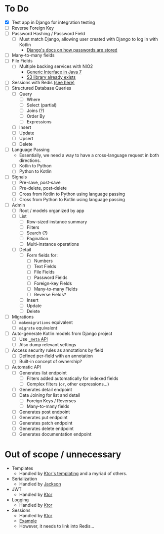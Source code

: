 # To Do

- [X] Test app in Django for integration testing
- [ ] Reverse Foreign Key
- [ ] Password Hashing / Password Field
  - [ ] Must match Django, allowing user created with Django to log in with Kotlin
     - [Django's docs on how passwords are stored](https://docs.djangoproject.com/en/3.1/topics/auth/passwords/)
- [ ] Many-to-many fields
- [ ] File Fields
  - [ ] Multiple backing services with NIO2
    - [Generic Interface in Java 7](https://docs.oracle.com/javase/7/docs/api/java/nio/file/spi/FileSystemProvider.html)
    - [S3 library already exists](https://github.com/Upplication/Amazon-S3-FileSystem-NIO2)
- [ ] Sessions with Redis [(see here)](https://ktor.io/docs/storages.html#custom_storage)
- [ ] Structured Database Queries
  - [ ] Query
    - [ ] Where
    - [ ] Select (partial)
    - [ ] Joins (?)
    - [ ] Order By
    - [ ] Expressions
  - [ ] Insert
  - [ ] Update
  - [ ] Upsert
  - [ ] Delete
- [ ] Language Passing
  - Essentially, we need a way to have a cross-language request in both directions.
  - [ ] Kotlin to Python
  - [ ] Python to Kotlin
- [ ] Signals
  - [ ] Pre-save, post-save
  - [ ] Pre-delete, post-delete
  - [ ] Cross from Kotlin to Python using language passing
  - [ ] Cross from Python to Kotlin using language passing
- [ ] Admin
  - [ ] Root / models organized by app
  - [ ] List
    - [ ] Row-sized instance summary
    - [ ] Filters
    - [ ] Search (?)
    - [ ] Pagination
    - [ ] Multi-instance operations
  - [ ] Detail
    - [ ] Form fields for:
      - [ ] Numbers
      - [ ] Text Fields
      - [ ] File Fields
      - [ ] Password Fields
      - [ ] Foreign-key Fields
      - [ ] Many-to-many Fields
      - [ ] Reverse Fields?
    - [ ] Insert
    - [ ] Update
    - [ ] Delete
- [ ] Migrations
  - [ ] `makemigrations` equivalent
  - [ ] `migrate` equivalent
- [ ] Auto-generate Kotlin models from Django project
  - [ ] Use [`_meta` API](https://docs.djangoproject.com/en/3.1/ref/models/meta/)
  - [ ] Also dump relevant settings
- [ ] Access security rules as annotations by field
  - [ ] Defined per-field with an annotation
  - [ ] Built-in concept of ownership?
- [ ] Automatic API 
  - [ ] Generates list endpoint
    - [ ] Filters added automatically for indexed fields
    - [ ] Complex filters (`or`, other expressions...)
  - [ ] Generates detail endpoint
  - [ ] Data Joining for list and detail
    - [ ] Foreign Keys / Reverses
    - [ ] Many-to-many fields  
  - [ ] Generates post endpoint
  - [ ] Generates put endpoint
  - [ ] Generates patch endpoint
  - [ ] Generates delete endpoint
  - [ ] Generates documentation endpoint
  
# Out of scope / unnecessary

- Templates
  - Handled by [Ktor's templating](https://ktor.io/docs/working-with-views.html) and a myriad of others.
- Serialization
  - Handled by [Jackson](https://github.com/FasterXML/jackson)
- JWT
  - Handled by [Ktor](https://ktor.io/docs/jwt.html#using-a-jwk-provider)
- Logging
  - Handled by [Ktor](https://ktor.io/docs/logging.html#mdc)
- Sessions
  - Handled by [Ktor](https://ktor.io/docs/cookie-header.html)
  - [Example](https://gitlab.com/nanodeath/ktor-session-auth-example/-/blob/master/src/Routes.kt)
  - However, it needs to link into Redis...